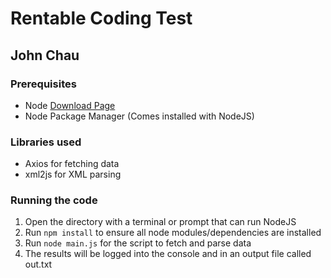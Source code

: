 # Rentable Coding Test
## John Chau

### Prerequisites
* Node [Download Page](https://nodejs.org/en/download/)
* Node Package Manager (Comes installed with NodeJS)

### Libraries used
* Axios for fetching data
* xml2js for XML parsing

### Running the code
1. Open the directory with a terminal or prompt that can run NodeJS
2. Run `npm install` to ensure all node modules/dependencies are installed
3. Run `node main.js` for the script to fetch and parse data
4. The results will be logged into the console and in an output file called out.txt